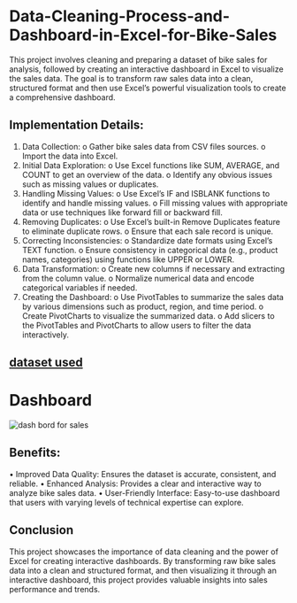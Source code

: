 # Data-Cleaning-Process-and-Dashboard-in-Excel-for-Bike-Sales
This project involves cleaning and preparing a dataset of bike sales for analysis, followed by creating an interactive dashboard in Excel to visualize the sales data. The goal is to transform raw sales data into a clean, structured format and then use Excel’s powerful visualization tools to create a comprehensive dashboard.
## Implementation Details:
1.	Data Collection:
o	Gather bike sales data from CSV files sources.
o	Import the data into Excel.
2.	Initial Data Exploration:
o	Use Excel functions like SUM, AVERAGE, and COUNT to get an overview of the data.
o	Identify any obvious issues such as missing values or duplicates.
3.	Handling Missing Values:
o	Use Excel’s IF and ISBLANK functions to identify and handle missing values.
o	Fill missing values with appropriate data or use techniques like forward fill or backward fill.
4.	Removing Duplicates:
o	Use Excel’s built-in Remove Duplicates feature to eliminate duplicate rows.
o	Ensure that each sale record is unique.
5.	Correcting Inconsistencies:
o	Standardize date formats using Excel’s TEXT function.
o	Ensure consistency in categorical data (e.g., product names, categories) using functions like UPPER or LOWER.
6.	Data Transformation:
o	Create new columns if necessary and extracting from the column value.
o	Normalize numerical data and encode categorical variables if needed.
7.	Creating the Dashboard:
o	Use PivotTables to summarize the sales data by various dimensions such as product, region, and time period.
o	Create PivotCharts to visualize the summarized data.
o	Add slicers to the PivotTables and PivotCharts to allow users to filter the data interactively.
##  <a href="https://github.com/LUJAINALALAWI/.-Data-Cleaning-Process-and-Dashboard-in-Excel-for-Bike-Sales/blob/main/Excel%20Project%20Dataset.DATA.xlsx">dataset used</a>
# Dashboard
![dash bord for sales](https://github.com/user-attachments/assets/d2a77bcf-3687-4627-a242-bb90e1b883e5)

## Benefits:
•	Improved Data Quality: Ensures the dataset is accurate, consistent, and reliable.
•	Enhanced Analysis: Provides a clear and interactive way to analyze bike sales data.
•	User-Friendly Interface: Easy-to-use dashboard that users with varying levels of technical expertise can explore.

## Conclusion
This project showcases the importance of data cleaning and the power of Excel for creating interactive dashboards. By transforming raw bike sales data into a clean and structured format, and then visualizing it through an interactive dashboard, this project provides valuable insights into sales performance and trends.
